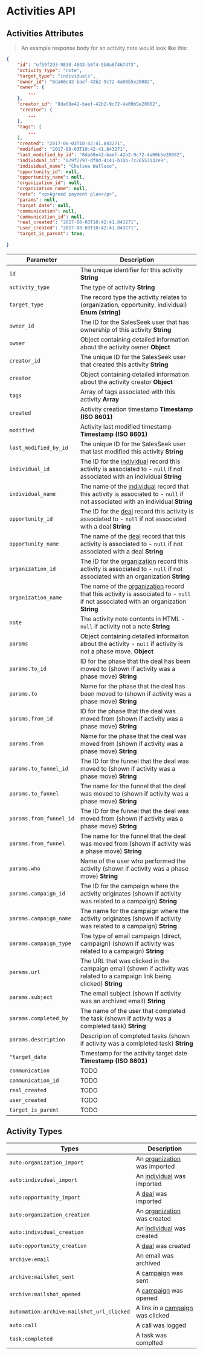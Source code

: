# Activities API

## Activities Attributes

> An example response body for an activity note would look like this:

```json
{
    "id": "ef59f293-9838-4043-b0f4-9b0a6f467d73",
    "activity_type": "note",
    "target_type": "individuals",
    "owner_id": "8da68e42-baef-42b2-9c72-4a00b5e20082",
    "owner": {
        ...
    },
    "creator_id": "8da68e42-baef-42b2-9c72-4a00b5e20082",
     "creator": {
       	...
    },
    "tags": [
    	...
    ],
    "created": "2017-08-03T10:42:41.843271",
    "modified": "2017-08-03T10:42:41.843271",
    "last_modified_by_id": "8da68e42-baef-42b2-9c72-4a00b5e20082",
    "individual_id": "079f2797-df8d-4141-b10b-7c26553132e9",
    "individual_name": "Chelsea Wallace",
	"opportunity_id": null,
	"opportunity_name": null,
    "organization_id": null,
    "organization_name": null,
    "note": "<p>Agreed payment plan</p>",
    "params": null,
    "target_date": null,
    "communication": null,
    "communication_id": null,
    "real_created": "2017-08-03T10:42:41.843271",
    "user_created": "2017-08-03T10:42:41.843271",
    "target_is_parent": true,
    
}
```

Parameter |  Description
--------- | ------- 
`id`      | The unique identifier for this activity **String**
`activity_type` | The type of activity **String**
`target_type` | The record type the activity relates to (organization, opportunity, individual) **Enum (string)**
`owner_id` | The ID for the SalesSeek user that has ownership of this activity **String**
`owner` | Object containing detailed information about the activity owner **Object**
`creator_id` | The unique ID for the SalesSeek user that created this activity **String**
`creator` | Object containing detailed information about the activity creator **Object**
`tags` | Array of tags associated with this activity **Array**
`created` | Activity creation timestamp **Timestamp (ISO 8601)**
`modified`| Activity last modified timestamp **Timestamp (ISO 8601)**
`last_modified_by_id` | The unique ID for the SalesSeek user that last modified this activity **String**
`individual_id` | The ID for the [individual](#individual-api) record this activity is associated to - `null` if not associated with an individual **String**
`individual_name` | The name of the [individual](#individual-api) record that this activity is associated to - `null` if not associated with an individual **String**
`opportunity_id` | The ID for the [deal](#deal-api) record this activity is associated to - `null` if not associated with a deal **String**
`opportunity_name` | The name of the [deal](#deal-api) record that this activity is associated to - `null` if not associated with a deal **String**
`organization_id` | The ID for the [organization](#organization-api) record this activity is associated to - `null` if not associated with an organization **String**
`organization_name` | The name of the [organization](#organization-api) record that this activity is associated to - `null` if not associated with an organization **String**
`note` | The activity note contents in HTML - `null` if activity not a note **String**
`params` | Object containing detailed informaiton about the activity - `null` if activity is not a phase move. **Object**
`params.to_id` | ID for the phase that the deal has been moved to (shown if activity was a phase move) **String**
`params.to` | Name for the phase that the deal has been moved to (shown if activity was a phase move) **String**
`params.from_id` | ID for the phase that the deal was moved from (shown if activity was a phase move) **String**
`params.from` | Name for the phase that the deal was moved from (shown if activity was a phase move) **String**
`params.to_funnel_id` | The ID for the funnel that the deal was moved to (shown if activity was a phase move) **String**
`params.to_funnel` | The name for the funnel that the deal was moved to (shown if activity was a phase move) **String**
`params.from_funnel_id` | The ID for the funnel that the deal was moved from (shown if activity was a phase move) **String**
`params.from_funnel` | The name for the funnel that the deal was moved from (shown if activity was a phase move) **String**
`params.who` | Name of the user who performed the activity (shown if activity was a phase move) **String**
`params.campaign_id` | The ID for the campaign where the activity originates (shown if activity was related to a campaign) **String**
`params.campaign_name` | The name for the campaign where the activity originates (shown if activity was related to a campaign) **String**
`params.campaign_type` | The type of email campaign (direct, campaign) (shown if activity was related to a campaign) **String**
`params.url` | The URL that was clicked in the campaign email (shown if activity was related to a campaign link being clicked) **String**
`params.subject` | The email subject (shown if activity was an archived email) **String**
`params.completed_by` | The name of the user that completed the task (shown if activity was a completed task) **String**
`params.description` | Descripion of completed tasks (shown if activity was a comlpleted task) **String**
`"target_date` | Timestamp for the activity target date **Timestamp (ISO 8601)**
`communication` | TODO
`communication_id` | TODO
`real_created` | TODO
`user_created` | TODO
`target_is_parent` | TODO


## Activity Types

Types | Description
------| ------------- 
`auto:organization_import` | An [organization](#organization-api) was imported
`auto:individual_import` | An [individual](#individual-api) was imported 
`auto:opportunity_import` | A [deal](#deal-api) was imported 
`auto:organization_creation` | An [organization](#organization-api) was created
`auto:individual_creation` | An [individual](#individual-api) was created
`auto:opportunity_creation` | A [deal](#deal-api) was created
`archive:email` | An email was archived
`archive:mailshot_sent` | A [campaign](#campaign-api) was sent
`archive:mailshot_opened ` | A [campaign](#campaign-api) was opened
`automation:archive:mailshot_url_clicked` | A link in a [campaign](#campaign-api) was clicked
`auto:call` | A call was logged
`task:completed` | A task was complted